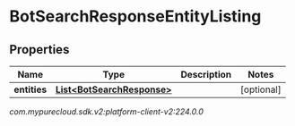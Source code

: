 # BotSearchResponseEntityListing


## Properties

| Name | Type | Description | Notes |
| ------------ | ------------- | ------------- | ------------- |
| **entities** | [**List&lt;BotSearchResponse&gt;**](BotSearchResponse) |  |  [optional] |




_com.mypurecloud.sdk.v2:platform-client-v2:224.0.0_
